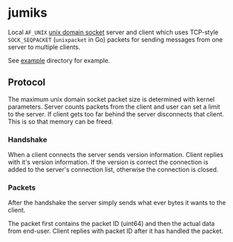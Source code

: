 # jumiks

Local `AF_UNIX` [unix domain socket](https://en.wikipedia.org/wiki/Unix_domain_socket) server and client which uses TCP-style `SOCK_SEQPACKET` (`unixpacket` in Go) packets for sending messages from one server to multiple clients.

See [example](example) directory for example.

## Protocol

The maximum unix domain socket packet size is determined with kernel parameters. 
Server counts packets from the client and user can set a limit to the server. If client gets too far behind the server disconnects that client. This is so that memory can be freed.

### Handshake

When a client connects the server sends version information. Client replies with it's version information. If the version is correct the connection is added to the server's connection list, otherwise the connection is closed.

### Packets

After the handshake the server simply sends what ever bytes it wants to the client. 

The packet first contains the packet ID (uint64) and then the actual data from end-user. Client replies with packet ID after it has handled the packet. 

